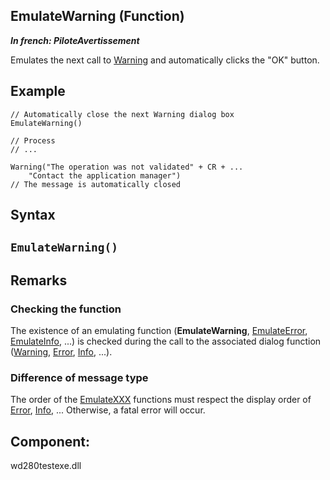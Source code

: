 
## EmulateWarning (Function)

***In french: PiloteAvertissement***



<a name="XUse"></a>
<a name="Use"></a>
<a name="description"></a>
Emulates the next call to [Warning](../WDLang1/3021009.md) and automatically clicks the "OK" button.
<a name="Example1"></a>
<a name="sample_code"></a>

## Example


```wl
// Automatically close the next Warning dialog box
EmulateWarning()

// Process 
// ...

Warning("The operation was not validated" + CR + ...
	"Contact the application manager")
// The message is automatically closed
```

<a name="XSYNTAX"></a>
<a name="SYNTAX1"></a>

## Syntax

`EmulateWarning()`
---



<a name="NOTE0"></a>
<a name="NOTE0_1"></a>

## Remarks




### Checking the function
<a name="checking_the_function_ELTPARAGRAPHE000033"></a>

The existence of an emulating function (**EmulateWarning**, [EmulateError](../WDLang1/1000009005.md), [EmulateInfo](../WDLang1/1000009006.md), ...) is checked during the call to the associated dialog function ([Warning](../WDLang1/3021009.md), [Error](../WDLang1/3021013.md), [Info](../WDLang1/3021011.md), ...).
<a name="NOTE0_2"></a>




### Difference of message type
<a name="difference_message_type_ELTPARAGRAPHE000058"></a>

The order of the [EmulateXXX](../WDLang1/1000009002.md) functions must respect the display order of [Error](../WDLang1/3021013.md), [Info](../WDLang1/3021011.md), ... Otherwise, a fatal error will occur.

<a name="XComponent"></a>

## Component:
wd280testexe.dll
